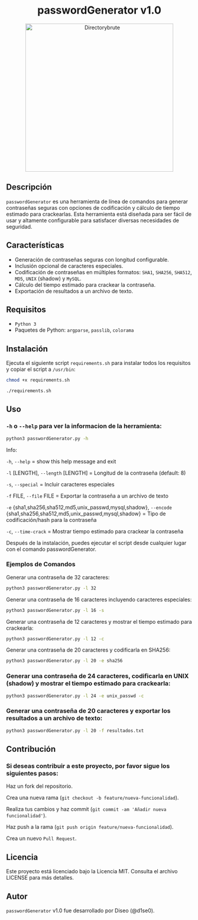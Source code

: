 <h1 align="center">
  passwordGenerator v1.0
</h1>

<p align="center">
  <img src="https://github.com/D1se0/passwordGenerator/assets/164921056/65de4e4f-4db1-40e7-9095-a406db50b6e3" alt="Directorybrute" width="400">
</p>

## Descripción

`passwordGenerator` es una herramienta de línea de comandos para generar contraseñas seguras con opciones de codificación y cálculo de tiempo estimado para crackearlas. Esta herramienta está diseñada para ser fácil de usar y altamente configurable para satisfacer diversas necesidades de seguridad.

## Características

- Generación de contraseñas seguras con longitud configurable.
- Inclusión opcional de caracteres especiales.
- Codificación de contraseñas en múltiples formatos: `SHA1`, `SHA256`, `SHA512`, `MD5`, `UNIX` (shadow) y `MySQL`.
- Cálculo del tiempo estimado para crackear la contraseña.
- Exportación de resultados a un archivo de texto.

## Requisitos

- `Python 3`
- Paquetes de Python: `argparse`, `passlib`, `colorama`

## Instalación

Ejecuta el siguiente script `requirements.sh` para instalar todos los requisitos y copiar el script a `/usr/bin`:

```bash
chmod +x requirements.sh
```

```bash
./requirements.sh
```

## Uso

### `-h` o `--help` para ver la informacion de la herramienta:

```bash
python3 passwordGenerator.py -h
```

Info:

`-h`, `--help` = show this help message and exit

`-l` [LENGTH], `--length` [LENGTH] = Longitud de la contraseña (default: 8)

`-s`, `--special` = Incluir caracteres especiales

`-f` FILE, `--file` FILE = Exportar la contraseña a un archivo de texto

`-e` {sha1,sha256,sha512,md5,unix_passwd,mysql,shadow}, `--encode` {sha1,sha256,sha512,md5,unix_passwd,mysql,shadow} = Tipo de codificación/hash para la contraseña

`-c`, `--time-crack` = Mostrar tiempo estimado para crackear la contraseña

Después de la instalación, puedes ejecutar el script desde cualquier lugar con el comando passwordGenerator.

### Ejemplos de Comandos

Generar una contraseña de 32 caracteres:

```bash
python3 passwordGenerator.py -l 32
```

Generar una contraseña de 16 caracteres incluyendo caracteres especiales:

```bash
python3 passwordGenerator.py -l 16 -s
```

Generar una contraseña de 12 caracteres y mostrar el tiempo estimado para crackearla:

```bash
python3 passwordGenerator.py -l 12 -c
```

Generar una contraseña de 20 caracteres y codificarla en SHA256:

```bash
python3 passwordGenerator.py -l 20 -e sha256
```

### Generar una contraseña de 24 caracteres, codificarla en UNIX (shadow) y mostrar el tiempo estimado para crackearla:

```bash
python3 passwordGenerator.py -l 24 -e unix_passwd -c
```

### Generar una contraseña de 20 caracteres y exportar los resultados a un archivo de texto:

```bash
python3 passwordGenerator.py -l 20 -f resultados.txt
```

## Contribución

### Si deseas contribuir a este proyecto, por favor sigue los siguientes pasos:

Haz un fork del repositorio.

Crea una nueva rama (`git checkout -b feature/nueva-funcionalidad`).

Realiza tus cambios y haz commit (`git commit -am 'Añadir nueva funcionalidad'`).

Haz push a la rama (`git push origin feature/nueva-funcionalidad`).

Crea un nuevo `Pull Request`.

## Licencia

Este proyecto está licenciado bajo la Licencia MIT. Consulta el archivo LICENSE para más detalles.

## Autor

`passwordGenerator` v1.0 fue desarrollado por Diseo (@d1se0).
